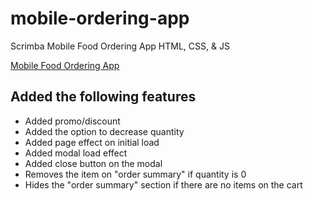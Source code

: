 # mobile-ordering-app
 Scrimba Mobile Food Ordering App HTML, CSS, & JS
 	
  [Mobile Food Ordering App](https://loquacious-croquembouche-8426e6.netlify.app/)
  
  ## Added the following features
 - Added promo/discount
 - Added the option to decrease quantity
 - Added page effect on initial load
 - Added modal load effect
 - Added close button on the modal
 - Removes the item on "order summary" if quantity is 0
 - Hides the "order summary" section if there are no items on the cart
